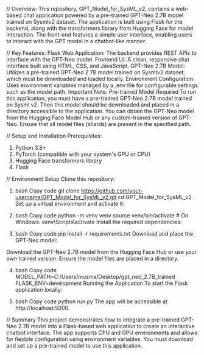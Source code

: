 // Overview:
This repository, GPT_Model_for_SysML_v2, contains a web-based chat application powered by a pre-trained GPT-Neo 2.7B model trained on Sysmlv2 dataset. The application is built using Flask for the backend, along with the transformers library from Hugging Face for model interaction. The front-end features a simple user interface, enabling users to interact with the GPT model in a chatbot-like manner.

// Key Features:
Flask Web Application: The backend provides REST APIs to interface with the GPT-Neo model.
Frontend UI: A clean, responsive chat interface built using HTML, CSS, and JavaScript.
GPT-Neo 2.7B Model: Utilizes a pre-trained GPT-Neo 2.7B model trained on Sysmlv2 dataset, which must be downloaded and loaded locally.
Environment Configuration: Uses environment variables managed by a .env file for configurable settings such as the model path.
Important Note: Pre-trained Model Required
To run this application, you must have a pre-trained GPT-Neo 2.7B model trained on Sysml v2. Then this model should be downloaded and placed in a directory accessible to the application. You can obtain the GPT-Neo model from the Hugging Face Model Hub or any custom-trained version of GPT-Neo. Ensure that all model files (shards) are present in the specified path.

// Setup and Installation
Prerequisites: 
1) Python 3.8+
2) PyTorch (compatible with your system's GPU or CPU)
3) Hugging Face transformers library
4) Flask

// Environment Setup
Clone this repository:

1) bash
Copy code
git clone https://github.com/your-username/GPT_Model_for_SysML_v2.git
cd GPT_Model_for_SysML_v2
Set up a virtual environment and activate it:

2) bash
Copy code
python -m venv venv
source venv/bin/activate  # On Windows: venv\Scripts\activate
Install the required dependencies:

3) bash
Copy code
pip install -r requirements.txt
Download and place the GPT-Neo model:

Download the GPT-Neo 2.7B model from the Hugging Face Hub or use your own trained version.
Ensure the model files are placed in a directory.


4) bash
Copy code
MODEL_PATH=C:/Users/musma/Desktop/gpt_neo_2.7B_trained
FLASK_ENV=development
Running the Application
To start the Flask application locally:

5) bash
Copy code
python run.py
The app will be accessible at http://localhost:5000.

// Summary
This project demonstrates how to integrate a pre-trained GPT-Neo 2.7B model into a Flask-based web application to create an interactive chatbot interface. The app supports CPU and GPU environments and allows for flexible configuration using environment variables. You must download and set up a pre-trained model to use this application.
